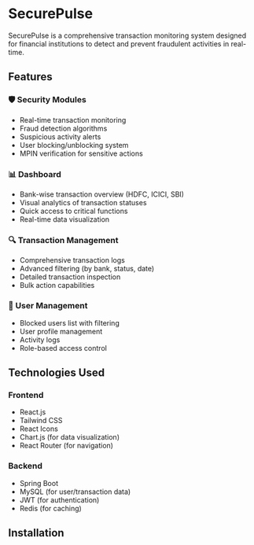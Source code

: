 # SecurePulse

SecurePulse is a comprehensive transaction monitoring system designed for financial institutions to detect and prevent fraudulent activities in real-time.

## Features

### 🛡️ Security Modules
- Real-time transaction monitoring
- Fraud detection algorithms
- Suspicious activity alerts
- User blocking/unblocking system
- MPIN verification for sensitive actions

### 📊 Dashboard
- Bank-wise transaction overview (HDFC, ICICI, SBI)
- Visual analytics of transaction statuses
- Quick access to critical functions
- Real-time data visualization

### 🔍 Transaction Management
- Comprehensive transaction logs
- Advanced filtering (by bank, status, date)
- Detailed transaction inspection
- Bulk action capabilities

### 👥 User Management
- Blocked users list with filtering
- User profile management
- Activity logs
- Role-based access control

## Technologies Used

### Frontend
- React.js
- Tailwind CSS
- React Icons
- Chart.js (for data visualization)
- React Router (for navigation)

### Backend 
- Spring Boot
- MySQL (for user/transaction data)
- JWT (for authentication)
- Redis (for caching)

## Installation
